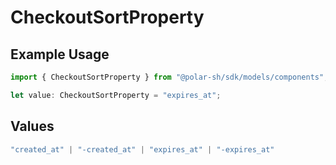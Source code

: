 # CheckoutSortProperty

## Example Usage

```typescript
import { CheckoutSortProperty } from "@polar-sh/sdk/models/components";

let value: CheckoutSortProperty = "expires_at";
```

## Values

```typescript
"created_at" | "-created_at" | "expires_at" | "-expires_at"
```